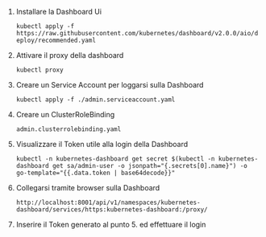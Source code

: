 1. Installare la Dashboard Ui

    `kubectl apply -f https://raw.githubusercontent.com/kubernetes/dashboard/v2.0.0/aio/deploy/recommended.yaml`

2. Attivare il proxy della dashboard 

    `kubectl proxy`

3. Creare un Service Account per loggarsi sulla Dashboard

    `kubectl apply -f ./admin.serviceaccount.yaml`

4. Creare un ClusterRoleBinding

    `admin.clusterrolebinding.yaml`

5. Visualizzare il Token utile alla login della Dashboard

    `kubectl -n kubernetes-dashboard get secret $(kubectl -n kubernetes-dashboard get sa/admin-user -o jsonpath="{.secrets[0].name}") -o go-template="{{.data.token | base64decode}}"`

6. Collegarsi tramite browser sulla Dashboard

    `http://localhost:8001/api/v1/namespaces/kubernetes-dashboard/services/https:kubernetes-dashboard:/proxy/`

7. Inserire il Token generato al punto 5. ed effettuare il login